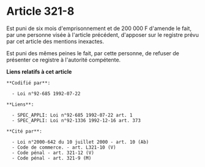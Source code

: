 # Article 321-8

Est puni de six mois d'emprisonnement et de 200 000 F d'amende le fait, par une personne visée à l'article précédent,
d'apposer sur le registre prévu par cet article des mentions inexactes.

Est puni des mêmes peines le fait, par cette personne, de refuser de présenter ce registre à l'autorité compétente.

**Liens relatifs à cet article**

	**Codifié par**:

	  - Loi n°92-685 1992-07-22

	**Liens**:

	  - SPEC_APPLI: Loi n°92-685 1992-07-22 art. 1
	  - SPEC_APPLI: Loi n°92-1336 1992-12-16 art. 373

	**Cité par**:

	  - Loi n°2000-642 du 10 juillet 2000 - art. 10 (Ab)
	  - Code de commerce. - art. L321-10 (V)
	  - Code pénal - art. 321-12 (V)
	  - Code pénal - art. 321-9 (M)
